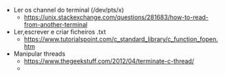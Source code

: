 * Ler os channel do terminal (/dev/pts/x)
  - https://unix.stackexchange.com/questions/281683/how-to-read-from-another-terminal
* Ler,escrever e criar ficheiros .txt
  - https://www.tutorialspoint.com/c_standard_library/c_function_fopen.htm
* Manipular threads
  - https://www.thegeekstuff.com/2012/04/terminate-c-thread/
  - 
